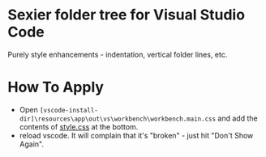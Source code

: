 # Sexier folder tree for Visual Studio Code
Purely style enhancements - indentation, vertical folder lines, etc.

# How To Apply

- Open `[vscode-install-dir]\resources\app\out\vs\workbench\workbench.main.css` and add the contents of [style.css](style.css) at the bottom.
- reload vscode. It will complain that it's "broken" - just hit "Don't Show Again".

